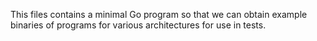 This files contains a minimal Go program so that we can obtain example binaries of programs for various architectures for use in tests.